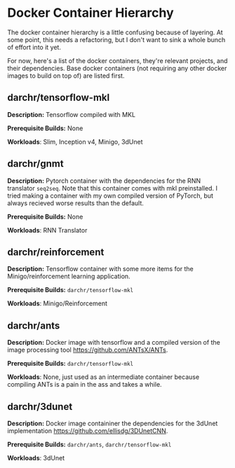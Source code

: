 # Docker Container Hierarchy

The docker container hierarchy is a little confusing because of layering. At some point, 
this needs a refactoring, but I don't want to sink a whole bunch of effort into it yet.

For now, here's a list of the docker containers, they're relevant projects, and their
dependencies. Base docker containers (not requiring any other docker images to build on top
of) are listed first.

## darchr/tensorflow-mkl

**Description:** Tensorflow compiled with MKL

**Prerequisite Builds:** None

**Workloads**: Slim, Inception v4, Minigo, 3dUnet


## darchr/gnmt

**Description:** Pytorch container with the dependencies for the RNN translator `seq2seq`.
Note that this container comes with mkl preinstalled. I tried making a container with
my own compiled version of PyTorch, but always recieved worse results than the default.

**Prerequisite Builds:** None

**Workloads**: RNN Translator


## darchr/reinforcement

**Description:** Tensorflow container with some more items for the Minigo/reinforcement
learning application.

**Prerequisite Builds:** `darchr/tensorflow-mkl`

**Workloads**: Minigo/Reinforcement


## darchr/ants

**Description:** Docker image with tensorflow and a compiled version of the image processing
tool <https://github.com/ANTsX/ANTs>.

**Prerequisite Builds:** `darchr/tensorflow-mkl`

**Workloads**: None, just used as an intermediate container because compiling ANTs is a pain
in the ass and takes a while.


## darchr/3dunet

**Description:** Docker image containiner the dependencies for the 3dUnet implementation
<https://github.com/ellisdg/3DUnetCNN>.

**Prerequisite Builds:** `darchr/ants`, `darchr/tensorflow-mkl`

**Workloads**: 3dUnet
